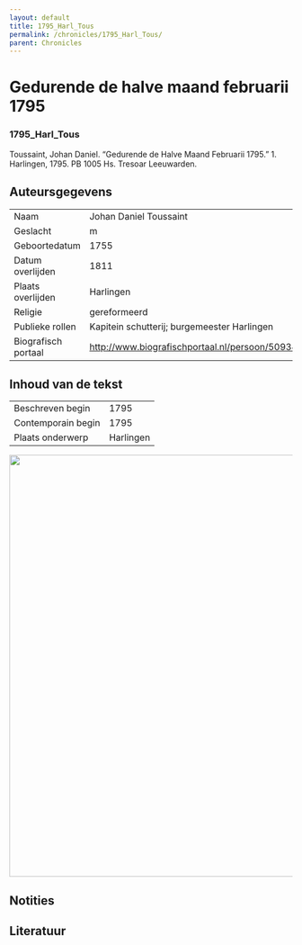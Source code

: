 ```yaml
---
layout: default
title: 1795_Harl_Tous
permalink: /chronicles/1795_Harl_Tous/
parent: Chronicles
--- 
```



# Gedurende de halve maand februarii 1795 

### 1795_Harl_Tous 

Toussaint, Johan Daniel. “Gedurende de Halve Maand Februarii 1795.” 1. Harlingen, 1795. PB 1005 Hs. Tresoar Leeuwarden. 

## Auteursgegevens 

| | | 
| --------------- | --------------- | 
| Naam | Johan Daniel Toussaint | 
| Geslacht | m | 
| Geboortedatum | 1755 | 
| Datum overlijden | 1811 | 
| Plaats overlijden | Harlingen | 
| Religie | gereformeerd | 
| Publieke rollen | Kapitein schutterij; burgemeester Harlingen | 
| Biografisch portaal | http://www.biografischportaal.nl/persoon/50934745  | 

## Inhoud van de tekst 

| | | 
| --------------- | --------------- | 
| Beschreven begin | 1795 | 
| Contemporain begin | 1795 | 
| Plaats onderwerp | Harlingen | 

[<img src="..\..\barplots_chronicles\1795_Harl_Tous.jpg" width="750"/>](..\..\barplots_chronicles\1795_Harl_Tous.jpg) 

## Notities 

## Literatuur 

